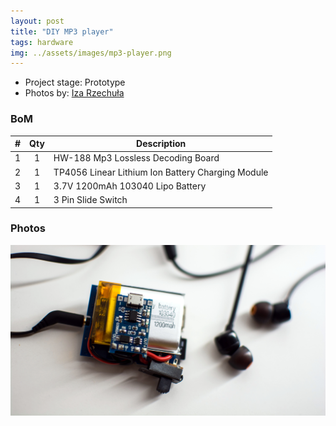 ```yaml
---
layout: post
title: "DIY MP3 player"
tags: hardware
img: ../assets/images/mp3-player.png
---
```


- Project stage: Prototype
- Photos by: [Iza Rzechuła](https://www.iza.rzechula.pl/)


### BoM

| # | Qty | Description |
| --- | :-: | --- |
| 1 | 1 | HW-188 Mp3 Lossless Decoding Board |
| 2 | 1 | TP4056 Linear Lithium Ion Battery Charging Module |
| 3 | 1 | 3.7V 1200mAh 103040 Lipo Battery |
| 4 | 1 | 3 Pin Slide Switch |

### Photos

![mp3-player1.jpg](../assets/images/mp3-player1.jpg)
